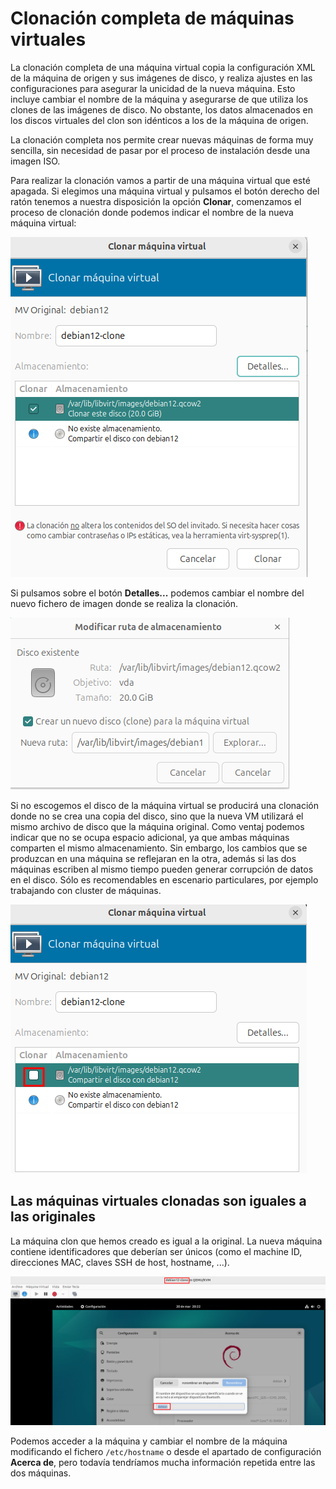 # Clonación completa de máquinas virtuales

La clonación completa de una máquina virtual copia la configuración XML de la máquina de origen y sus imágenes de disco, y realiza ajustes en las configuraciones para asegurar la unicidad de la nueva máquina. Esto incluye cambiar el nombre de la máquina y asegurarse de que utiliza los clones de las imágenes de disco. No obstante, los datos almacenados en los discos virtuales del clon son idénticos a los de la máquina de origen. 

La clonación completa nos permite crear nuevas máquinas de forma muy sencilla, sin necesidad de pasar por el proceso de instalación desde una imagen ISO.

Para realizar la clonación vamos a partir de una máquina virtual que esté apagada. Si elegimos una máquina virtual y pulsamos el botón derecho del ratón tenemos a nuestra disposición la opción **Clonar**, comenzamos el proceso de clonación donde podemos indicar el nombre de la nueva máquina virtual:

![clonación](img/clonacion1.png)

Si pulsamos sobre el botón **Detalles...** podemos cambiar el nombre del nuevo fichero de imagen donde se realiza la clonación.

![clonación](img/clonacion2.png)

Si no escogemos el disco de la máquina virtual se producirá una clonación donde no se crea una copia del disco, sino que la nueva VM utilizará el mismo archivo de disco que la máquina original. Como ventaj podemos indicar  que no se ocupa espacio adicional, ya que ambas máquinas comparten el mismo almacenamiento. Sin embargo, los cambios que se produzcan en una máquina se reflejaran en la otra, además si las dos máquinas escriben al mismo tiempo pueden generar corrupción de datos en el disco. Sólo es recomendables en escenario particulares, por ejemplo trabajando con cluster de máquinas.

![clonación](img/clonacion3.png)

## Las máquinas virtuales clonadas son iguales a las originales

La máquina clon que hemos creado es igual a la original. La nueva máquina contiene identificadores que deberían ser únicos (como el machine ID, direcciones MAC, claves SSH de host, hostname, ...).

![clonación](img/clonacion4.png)

Podemos acceder a la máquina y cambiar el nombre de la máquina modificando el fichero `/etc/hostname` o desde el apartado de configuración **Acerca de**, pero todavía tendríamos mucha información repetida entre las dos máquinas. 


